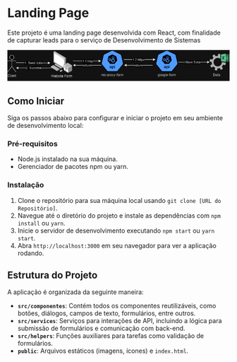 # Landing Page

Este projeto é uma landing page desenvolvida com React, com finalidade de capturar leads para o serviço de Desenvolvimento de Sistemas

![Diagrama GET jec](docs/diagrama.drawio.png)

## Como Iniciar

Siga os passos abaixo para configurar e iniciar o projeto em seu ambiente de desenvolvimento local:

### Pré-requisitos

- Node.js instalado na sua máquina.
- Gerenciador de pacotes npm ou yarn.

### Instalação

1. Clone o repositório para sua máquina local usando `git clone [URL do Repositório]`.
2. Navegue até o diretório do projeto e instale as dependências com `npm install` ou `yarn`.
3. Inicie o servidor de desenvolvimento executando `npm start` ou `yarn start`.
4. Abra `http://localhost:3000` em seu navegador para ver a aplicação rodando.

## Estrutura do Projeto

A aplicação é organizada da seguinte maneira:

- **`src/componentes`**: Contém todos os componentes reutilizáveis, como botões, diálogos, campos de texto, formulários, entre outros.
- **`src/services`**: Serviços para interações de API, incluindo a lógica para submissão de formulários e comunicação com back-end.
- **`src/helpers`**: Funções auxiliares para tarefas como validação de formulários.
- **`public`**: Arquivos estáticos (imagens, ícones) e `index.html`.